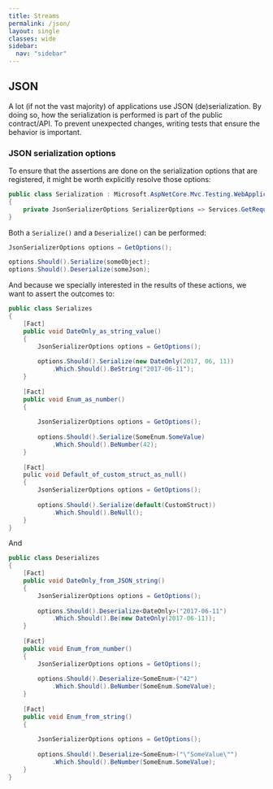 ```yaml
---
title: Streams
permalink: /json/
layout: single
classes: wide
sidebar:
  nav: "sidebar"
---
```


## JSON ##
A lot (if not the vast majority) of applications use JSON (de)serialization.
By doing so, how the serialization is performed is part of the public contract/API.
To prevent unexpected changes, writing tests that ensure the behavior is important.

### JSON serialization options
To ensure that the assertions are done on the serialization options that are registered, it might be worth explicitly resolve those options:

```csharp
public class Serialization : Microsoft.AspNetCore.Mvc.Testing.WebApplicationFactory<Program>
{
    private JsonSerializerOptions SerializerOptions => Services.GetRequiredService<JsonSerializerOptions>();
}
```

Both a `Serialize()` and a `Deserialize()` can be performed:

```csharp
JsonSerializerOptions options = GetOptions();

options.Should().Serialize(someObject);
options.Should().Deserialize(someJson);
```

And because we specially interested in the results of these actions, we want to assert the outcomes to:

```csharp
public class Serializes
{
    [Fact]
    public void DateOnly_as_string_value()
    {
        JsonSerializerOptions options = GetOptions();
        
        options.Should().Serialize(new DateOnly(2017, 06, 11))
            .Which.Should().BeString("2017-06-11");
    }
    
    [Fact]
    public void Enum_as_number()
    {
    
        JsonSerializerOptions options = GetOptions();
        
        options.Should().Serialize(SomeEnum.SomeValue)
            .Which.Should().BeNumber(42);
    }
    
    [Fact]
    pulic void Default_of_custom_struct_as_null()
    {
        JsonSerializerOptions options = GetOptions();
        
        options.Should().Serialize(default(CustomStruct))
            .Which.Should().BeNull();
    }
}
```

And

```csharp
public class Deserializes
{
    [Fact]
    public void DateOnly_from_JSON_string()
    {
        JsonSerializerOptions options = GetOptions();
        
        options.Should().Deserialize<DateOnly>("2017-06-11")
            .Which.Should().Be(new DateOnly(2017-06-11));
    }
    
    [Fact]
    public void Enum_from_number()
    {
        JsonSerializerOptions options = GetOptions();
        
        options.Should().Deserialize<SomeEnum>("42")
            .Which.Should().BeNumber(SomeEnum.SomeValue);
    }
    
    [Fact]
    public void Enum_from_string()
    {
    
        JsonSerializerOptions options = GetOptions();
        
        options.Should().Deserialize<SomeEnum>("\"SomeValue\"")
            .Which.Should().BeNumber(SomeEnum.SomeValue);
    }
}
```